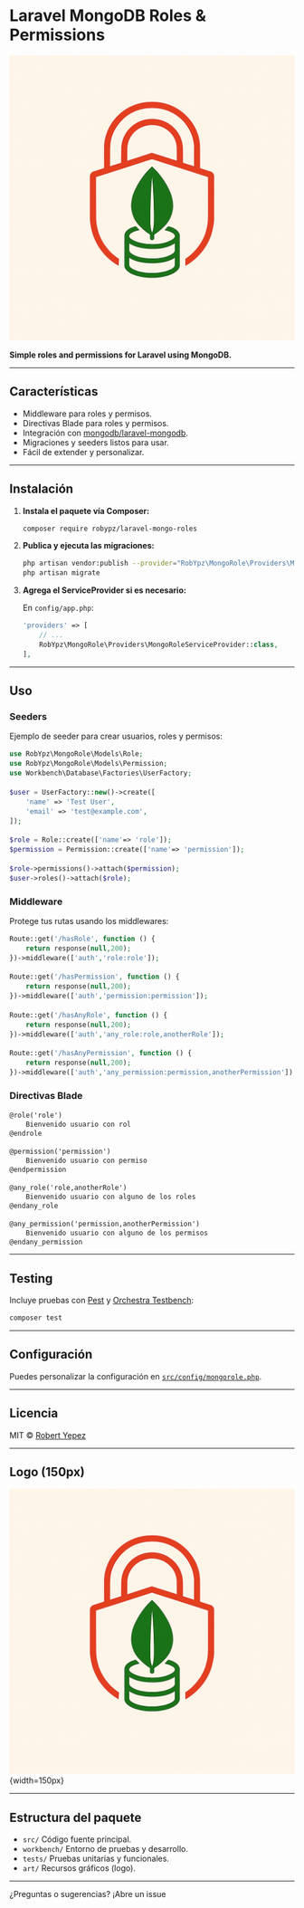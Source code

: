 # Laravel MongoDB Roles & Permissions

![Logo](/art/remove%20the%20checkmark.png)

**Simple roles and permissions for Laravel using MongoDB.**

---

## Características

- Middleware para roles y permisos.
- Directivas Blade para roles y permisos.
- Integración con [mongodb/laravel-mongodb](https://github.com/mongodb/laravel-mongodb).
- Migraciones y seeders listos para usar.
- Fácil de extender y personalizar.

---

## Instalación

1. **Instala el paquete vía Composer:**

   ```bash
   composer require robypz/laravel-mongo-roles
   ```

2. **Publica y ejecuta las migraciones:**

   ```bash
   php artisan vendor:publish --provider="RobYpz\MongoRole\Providers\MongoRoleServiceProvider" --tag=migrations
   php artisan migrate
   ```

3. **Agrega el ServiceProvider si es necesario:**

   En `config/app.php`:

   ```php
   'providers' => [
       // ...
       RobYpz\MongoRole\Providers\MongoRoleServiceProvider::class,
   ],
   ```

---

## Uso

### Seeders

Ejemplo de seeder para crear usuarios, roles y permisos:

```php
use RobYpz\MongoRole\Models\Role;
use RobYpz\MongoRole\Models\Permission;
use Workbench\Database\Factories\UserFactory;

$user = UserFactory::new()->create([
    'name' => 'Test User',
    'email' => 'test@example.com',
]);

$role = Role::create(['name'=> 'role']);
$permission = Permission::create(['name'=> 'permission']);

$role->permissions()->attach($permission);
$user->roles()->attach($role);
```

### Middleware

Protege tus rutas usando los middlewares:

```php
Route::get('/hasRole', function () {
    return response(null,200);
})->middleware(['auth','role:role']);

Route::get('/hasPermission', function () {
    return response(null,200);
})->middleware(['auth','permission:permission']);

Route::get('/hasAnyRole', function () {
    return response(null,200);
})->middleware(['auth','any_role:role,anotherRole']);

Route::get('/hasAnyPermission', function () {
    return response(null,200);
})->middleware(['auth','any_permission:permission,anotherPermission']);
```

### Directivas Blade

```blade
@role('role')
    Bienvenido usuario con rol
@endrole

@permission('permission')
    Bienvenido usuario con permiso
@endpermission

@any_role('role,anotherRole')
    Bienvenido usuario con alguno de los roles
@endany_role

@any_permission('permission,anotherPermission')
    Bienvenido usuario con alguno de los permisos
@endany_permission
```

---

## Testing

Incluye pruebas con [Pest](https://pestphp.com/) y [Orchestra Testbench](https://github.com/orchestral/testbench):

```bash
composer test
```

---

## Configuración

Puedes personalizar la configuración en [`src/config/mongorole.php`](src/config/mongorole.php).

---

## Licencia

MIT © [Robert Yepez](mailto:robertyepez0208@hotmail.com)

---

## Logo (150px)

![Logo](/art/remove%20the%20checkmark.png){width=150px}

---

## Estructura del paquete

- `src/` Código fuente principal.
- `workbench/` Entorno de pruebas y desarrollo.
- `tests/` Pruebas unitarias y funcionales.
- `art/` Recursos gráficos (logo).

---

¿Preguntas o sugerencias? ¡Abre un issue